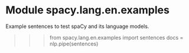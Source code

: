Module spacy.lang.en.examples
=============================
Example sentences to test spaCy and its language models.

>>> from spacy.lang.en.examples import sentences
>>> docs = nlp.pipe(sentences)